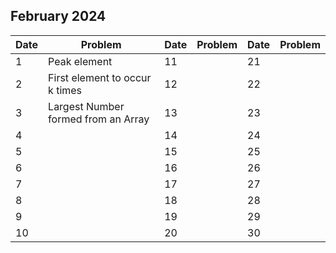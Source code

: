 ## February 2024

| Date | Problem                             | Date | Problem | Date | Problem |
| ---- | ----------------------------------- | ---- | ------- | ---- | ------- |
| 1    | Peak element                        | 11   |         | 21   |         |
| 2    | First element to occur k times      | 12   |         | 22   |         |
| 3    | Largest Number formed from an Array | 13   |         | 23   |         |
| 4    |                                     | 14   |         | 24   |         |
| 5    |                                     | 15   |         | 25   |         |
| 6    |                                     | 16   |         | 26   |         |
| 7    |                                     | 17   |         | 27   |         |
| 8    |                                     | 18   |         | 28   |         |
| 9    |                                     | 19   |         | 29   |         |
| 10   |                                     | 20   |         | 30   |         |
